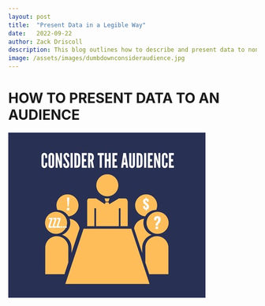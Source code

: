 ```yaml
---
layout: post
title:  "Present Data in a Legible Way"
date:   2022-09-22
author: Zack Driscoll
description: This blog outlines how to describe and present data to non-data scientists.
image: /assets/images/dumbdownconsideraudience.jpg
---
```


# HOW TO PRESENT DATA TO AN AUDIENCE
![Test Image](https://raw.githubusercontent.com/zadriscoll/stat386-projects/main/assets/images/dumbdownconsideraudience.jpg)

